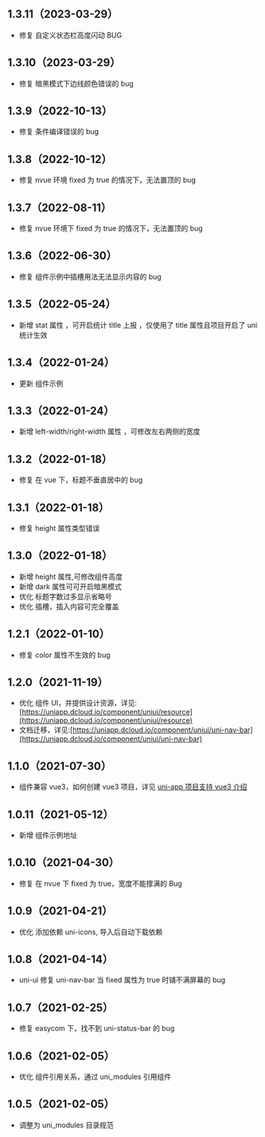 ## 1.3.11（2023-03-29）

- 修复 自定义状态栏高度闪动 BUG

## 1.3.10（2023-03-29）

- 修复 暗黑模式下边线颜色错误的 bug

## 1.3.9（2022-10-13）

- 修复 条件编译错误的 bug

## 1.3.8（2022-10-12）

- 修复 nvue 环境 fixed 为 true 的情况下，无法置顶的 bug

## 1.3.7（2022-08-11）

- 修复 nvue 环境下 fixed 为 true 的情况下，无法置顶的 bug

## 1.3.6（2022-06-30）

- 修复 组件示例中插槽用法无法显示内容的 bug

## 1.3.5（2022-05-24）

- 新增 stat 属性 ，可开启统计 title 上报 ，仅使用了 title 属性且项目开启了 uni 统计生效

## 1.3.4（2022-01-24）

- 更新 组件示例

## 1.3.3（2022-01-24）

- 新增 left-width/right-width 属性 ，可修改左右两侧的宽度

## 1.3.2（2022-01-18）

- 修复 在 vue 下，标题不垂直居中的 bug

## 1.3.1（2022-01-18）

- 修复 height 属性类型错误

## 1.3.0（2022-01-18）

- 新增 height 属性,可修改组件高度
- 新增 dark 属性可可开启暗黑模式
- 优化 标题字数过多显示省略号
- 优化 插槽，插入内容可完全覆盖

## 1.2.1（2022-01-10）

- 修复 color 属性不生效的 bug

## 1.2.0（2021-11-19）

- 优化 组件 UI，并提供设计资源，详见:[https://uniapp.dcloud.io/component/uniui/resource](https://uniapp.dcloud.io/component/uniui/resource)
- 文档迁移，详见:[https://uniapp.dcloud.io/component/uniui/uni-nav-bar](https://uniapp.dcloud.io/component/uniui/uni-nav-bar)

## 1.1.0（2021-07-30）

- 组件兼容 vue3，如何创建 vue3 项目，详见 [uni-app 项目支持 vue3 介绍](https://ask.dcloud.net.cn/article/37834)

## 1.0.11（2021-05-12）

- 新增 组件示例地址

## 1.0.10（2021-04-30）

- 修复 在 nvue 下 fixed 为 true，宽度不能撑满的 Bug

## 1.0.9（2021-04-21）

- 优化 添加依赖 uni-icons, 导入后自动下载依赖

## 1.0.8（2021-04-14）

- uni-ui 修复 uni-nav-bar 当 fixed 属性为 true 时铺不满屏幕的 bug

## 1.0.7（2021-02-25）

- 修复 easycom 下，找不到 uni-status-bar 的 bug

## 1.0.6（2021-02-05）

- 优化 组件引用关系，通过 uni_modules 引用组件

## 1.0.5（2021-02-05）

- 调整为 uni_modules 目录规范
